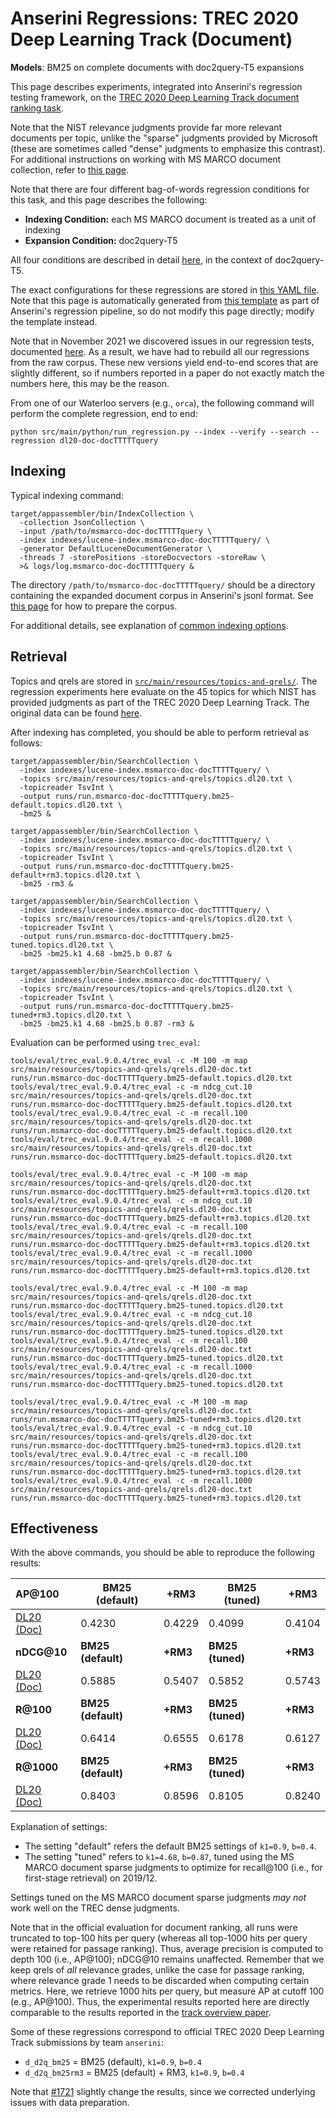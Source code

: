 # Anserini Regressions: TREC 2020 Deep Learning Track (Document)

**Models**: BM25 on complete documents with doc2query-T5 expansions

This page describes experiments, integrated into Anserini's regression testing framework, on the [TREC 2020 Deep Learning Track document ranking task](https://trec.nist.gov/data/deep2020.html).

Note that the NIST relevance judgments provide far more relevant documents per topic, unlike the "sparse" judgments provided by Microsoft (these are sometimes called "dense" judgments to emphasize this contrast).
For additional instructions on working with MS MARCO document collection, refer to [this page](experiments-msmarco-doc.md).

Note that there are four different bag-of-words regression conditions for this task, and this page describes the following:

+ **Indexing Condition:** each MS MARCO document is treated as a unit of indexing
+ **Expansion Condition:** doc2query-T5

All four conditions are described in detail [here](https://github.com/castorini/docTTTTTquery), in the context of doc2query-T5.

The exact configurations for these regressions are stored in [this YAML file](../src/main/resources/regression/dl20-doc-docTTTTTquery.yaml).
Note that this page is automatically generated from [this template](../src/main/resources/docgen/templates/dl20-doc-docTTTTTquery.template) as part of Anserini's regression pipeline, so do not modify this page directly; modify the template instead.

Note that in November 2021 we discovered issues in our regression tests, documented [here](experiments-msmarco-doc-doc2query-details.md).
As a result, we have had to rebuild all our regressions from the raw corpus.
These new versions yield end-to-end scores that are slightly different, so if numbers reported in a paper do not exactly match the numbers here, this may be the reason.

From one of our Waterloo servers (e.g., `orca`), the following command will perform the complete regression, end to end:

```
python src/main/python/run_regression.py --index --verify --search --regression dl20-doc-docTTTTTquery
```

## Indexing

Typical indexing command:

```
target/appassembler/bin/IndexCollection \
  -collection JsonCollection \
  -input /path/to/msmarco-doc-docTTTTTquery \
  -index indexes/lucene-index.msmarco-doc-docTTTTTquery/ \
  -generator DefaultLuceneDocumentGenerator \
  -threads 7 -storePositions -storeDocvectors -storeRaw \
  >& logs/log.msmarco-doc-docTTTTTquery &
```

The directory `/path/to/msmarco-doc-docTTTTTquery/` should be a directory containing the expanded document corpus in Anserini's jsonl format.
See [this page](experiments-msmarco-doc-doc2query-details.md) for how to prepare the corpus.

For additional details, see explanation of [common indexing options](common-indexing-options.md).

## Retrieval

Topics and qrels are stored in [`src/main/resources/topics-and-qrels/`](../src/main/resources/topics-and-qrels/).
The regression experiments here evaluate on the 45 topics for which NIST has provided judgments as part of the TREC 2020 Deep Learning Track.
The original data can be found [here](https://trec.nist.gov/data/deep2020.html).

After indexing has completed, you should be able to perform retrieval as follows:

```
target/appassembler/bin/SearchCollection \
  -index indexes/lucene-index.msmarco-doc-docTTTTTquery/ \
  -topics src/main/resources/topics-and-qrels/topics.dl20.txt \
  -topicreader TsvInt \
  -output runs/run.msmarco-doc-docTTTTTquery.bm25-default.topics.dl20.txt \
  -bm25 &

target/appassembler/bin/SearchCollection \
  -index indexes/lucene-index.msmarco-doc-docTTTTTquery/ \
  -topics src/main/resources/topics-and-qrels/topics.dl20.txt \
  -topicreader TsvInt \
  -output runs/run.msmarco-doc-docTTTTTquery.bm25-default+rm3.topics.dl20.txt \
  -bm25 -rm3 &

target/appassembler/bin/SearchCollection \
  -index indexes/lucene-index.msmarco-doc-docTTTTTquery/ \
  -topics src/main/resources/topics-and-qrels/topics.dl20.txt \
  -topicreader TsvInt \
  -output runs/run.msmarco-doc-docTTTTTquery.bm25-tuned.topics.dl20.txt \
  -bm25 -bm25.k1 4.68 -bm25.b 0.87 &

target/appassembler/bin/SearchCollection \
  -index indexes/lucene-index.msmarco-doc-docTTTTTquery/ \
  -topics src/main/resources/topics-and-qrels/topics.dl20.txt \
  -topicreader TsvInt \
  -output runs/run.msmarco-doc-docTTTTTquery.bm25-tuned+rm3.topics.dl20.txt \
  -bm25 -bm25.k1 4.68 -bm25.b 0.87 -rm3 &
```

Evaluation can be performed using `trec_eval`:

```
tools/eval/trec_eval.9.0.4/trec_eval -c -M 100 -m map src/main/resources/topics-and-qrels/qrels.dl20-doc.txt runs/run.msmarco-doc-docTTTTTquery.bm25-default.topics.dl20.txt
tools/eval/trec_eval.9.0.4/trec_eval -c -m ndcg_cut.10 src/main/resources/topics-and-qrels/qrels.dl20-doc.txt runs/run.msmarco-doc-docTTTTTquery.bm25-default.topics.dl20.txt
tools/eval/trec_eval.9.0.4/trec_eval -c -m recall.100 src/main/resources/topics-and-qrels/qrels.dl20-doc.txt runs/run.msmarco-doc-docTTTTTquery.bm25-default.topics.dl20.txt
tools/eval/trec_eval.9.0.4/trec_eval -c -m recall.1000 src/main/resources/topics-and-qrels/qrels.dl20-doc.txt runs/run.msmarco-doc-docTTTTTquery.bm25-default.topics.dl20.txt

tools/eval/trec_eval.9.0.4/trec_eval -c -M 100 -m map src/main/resources/topics-and-qrels/qrels.dl20-doc.txt runs/run.msmarco-doc-docTTTTTquery.bm25-default+rm3.topics.dl20.txt
tools/eval/trec_eval.9.0.4/trec_eval -c -m ndcg_cut.10 src/main/resources/topics-and-qrels/qrels.dl20-doc.txt runs/run.msmarco-doc-docTTTTTquery.bm25-default+rm3.topics.dl20.txt
tools/eval/trec_eval.9.0.4/trec_eval -c -m recall.100 src/main/resources/topics-and-qrels/qrels.dl20-doc.txt runs/run.msmarco-doc-docTTTTTquery.bm25-default+rm3.topics.dl20.txt
tools/eval/trec_eval.9.0.4/trec_eval -c -m recall.1000 src/main/resources/topics-and-qrels/qrels.dl20-doc.txt runs/run.msmarco-doc-docTTTTTquery.bm25-default+rm3.topics.dl20.txt

tools/eval/trec_eval.9.0.4/trec_eval -c -M 100 -m map src/main/resources/topics-and-qrels/qrels.dl20-doc.txt runs/run.msmarco-doc-docTTTTTquery.bm25-tuned.topics.dl20.txt
tools/eval/trec_eval.9.0.4/trec_eval -c -m ndcg_cut.10 src/main/resources/topics-and-qrels/qrels.dl20-doc.txt runs/run.msmarco-doc-docTTTTTquery.bm25-tuned.topics.dl20.txt
tools/eval/trec_eval.9.0.4/trec_eval -c -m recall.100 src/main/resources/topics-and-qrels/qrels.dl20-doc.txt runs/run.msmarco-doc-docTTTTTquery.bm25-tuned.topics.dl20.txt
tools/eval/trec_eval.9.0.4/trec_eval -c -m recall.1000 src/main/resources/topics-and-qrels/qrels.dl20-doc.txt runs/run.msmarco-doc-docTTTTTquery.bm25-tuned.topics.dl20.txt

tools/eval/trec_eval.9.0.4/trec_eval -c -M 100 -m map src/main/resources/topics-and-qrels/qrels.dl20-doc.txt runs/run.msmarco-doc-docTTTTTquery.bm25-tuned+rm3.topics.dl20.txt
tools/eval/trec_eval.9.0.4/trec_eval -c -m ndcg_cut.10 src/main/resources/topics-and-qrels/qrels.dl20-doc.txt runs/run.msmarco-doc-docTTTTTquery.bm25-tuned+rm3.topics.dl20.txt
tools/eval/trec_eval.9.0.4/trec_eval -c -m recall.100 src/main/resources/topics-and-qrels/qrels.dl20-doc.txt runs/run.msmarco-doc-docTTTTTquery.bm25-tuned+rm3.topics.dl20.txt
tools/eval/trec_eval.9.0.4/trec_eval -c -m recall.1000 src/main/resources/topics-and-qrels/qrels.dl20-doc.txt runs/run.msmarco-doc-docTTTTTquery.bm25-tuned+rm3.topics.dl20.txt
```

## Effectiveness

With the above commands, you should be able to reproduce the following results:

| **AP@100**                                                                                                   | **BM25 (default)**| **+RM3**  | **BM25 (tuned)**| **+RM3**  |
|:-------------------------------------------------------------------------------------------------------------|-----------|-----------|-----------|-----------|
| [DL20 (Doc)](https://trec.nist.gov/data/deep2020.html)                                                       | 0.4230    | 0.4229    | 0.4099    | 0.4104    |
| **nDCG@10**                                                                                                  | **BM25 (default)**| **+RM3**  | **BM25 (tuned)**| **+RM3**  |
| [DL20 (Doc)](https://trec.nist.gov/data/deep2020.html)                                                       | 0.5885    | 0.5407    | 0.5852    | 0.5743    |
| **R@100**                                                                                                    | **BM25 (default)**| **+RM3**  | **BM25 (tuned)**| **+RM3**  |
| [DL20 (Doc)](https://trec.nist.gov/data/deep2020.html)                                                       | 0.6414    | 0.6555    | 0.6178    | 0.6127    |
| **R@1000**                                                                                                   | **BM25 (default)**| **+RM3**  | **BM25 (tuned)**| **+RM3**  |
| [DL20 (Doc)](https://trec.nist.gov/data/deep2020.html)                                                       | 0.8403    | 0.8596    | 0.8105    | 0.8240    |

Explanation of settings:

+ The setting "default" refers the default BM25 settings of `k1=0.9`, `b=0.4`.
+ The setting "tuned" refers to `k1=4.68`, `b=0.87`, tuned using the MS MARCO document sparse judgments to optimize for recall@100 (i.e., for first-stage retrieval) on 2019/12.

Settings tuned on the MS MARCO document sparse judgments _may not_ work well on the TREC dense judgments.

Note that in the official evaluation for document ranking, all runs were truncated to top-100 hits per query (whereas all top-1000 hits per query were retained for passage ranking).
Thus, average precision is computed to depth 100 (i.e., AP@100); nDCG@10 remains unaffected.
Remember that we keep qrels of _all_ relevance grades, unlike the case for passage ranking, where relevance grade 1 needs to be discarded when computing certain metrics.
Here, we retrieve 1000 hits per query, but measure AP at cutoff 100 (e.g., AP@100).
Thus, the experimental results reported here are directly comparable to the results reported in the [track overview paper](https://arxiv.org/abs/2102.07662).

Some of these regressions correspond to official TREC 2020 Deep Learning Track submissions by team `anserini`:

+ `d_d2q_bm25` = BM25 (default), `k1=0.9`, `b=0.4`
+ `d_d2q_bm25rm3` = BM25 (default) + RM3, `k1=0.9`, `b=0.4`

Note that [#1721](https://github.com/castorini/anserini/issues/1721) slightly change the results, since we corrected underlying issues with data preparation.
